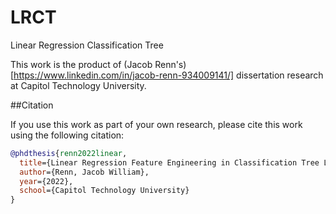 # LRCT

Linear Regression Classification Tree

This work is the product of (Jacob Renn's)[https://www.linkedin.com/in/jacob-renn-934009141/] dissertation research at Capitol Technology University.

##Citation

If you use this work as part of your own research, please cite this work using the following citation:

```bibtex
@phdthesis{renn2022linear,
  title={Linear Regression Feature Engineering in Classification Tree Learning},
  author={Renn, Jacob William},
  year={2022},
  school={Capitol Technology University}
}
```

